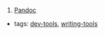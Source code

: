 1. [Pandoc](http://pandoc.org/)
  * tags: [dev-tools](tags/dev-tools.md), [writing-tools](tags/writing-tools.md)
